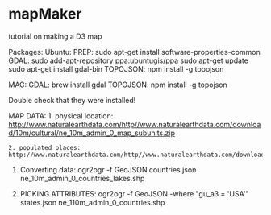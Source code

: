 mapMaker
========

tutorial on making a D3 map

Packages:
Ubuntu:
	PREP: sudo apt-get install software-properties-common
	GDAL: sudo add-apt-repository ppa:ubuntugis/ppa
 				sudo apt-get update
 				sudo apt-get install gdal-bin
 	TOPOJSON: npm install -g topojson

MAC:
	GDAL: brew install gdal
 	TOPOJSON: npm install -g topojson

Double check that they were installed!

MAP DATA:
	1. physical location: http://www.naturalearthdata.com/http//www.naturalearthdata.com/download/10m/cultural/ne_10m_admin_0_map_subunits.zip

	2. populated places: http://www.naturalearthdata.com/http//www.naturalearthdata.com/download/10m/cultural/ne_10m_populated_places.zip

1. Converting data:
ogr2ogr -f GeoJSON countries.json ne_10m_admin_0_countries_lakes.shp

2. PICKING ATTRIBUTES:
ogr2ogr -f GeoJSON -where "gu_a3 = 'USA'" states.json ne_110m_admin_0_countries.shp